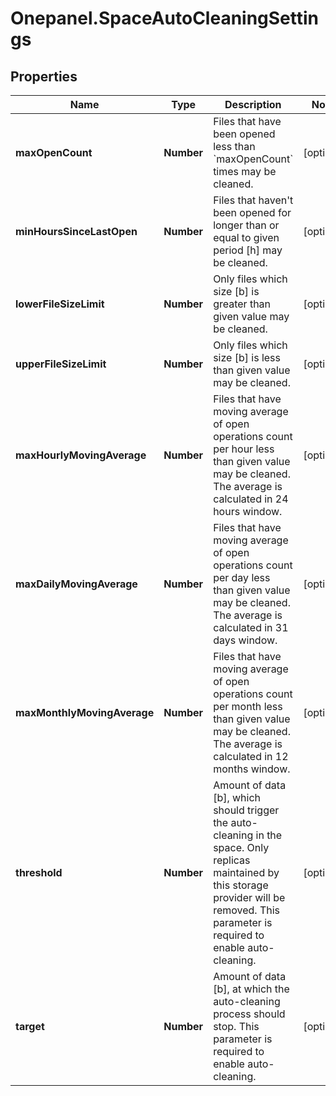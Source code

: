 # Onepanel.SpaceAutoCleaningSettings

## Properties
Name | Type | Description | Notes
------------ | ------------- | ------------- | -------------
**maxOpenCount** | **Number** | Files that have been opened less than &#x60;maxOpenCount&#x60; times may be cleaned.  | [optional] 
**minHoursSinceLastOpen** | **Number** | Files that haven&#39;t been opened for longer than or equal to given period [h] may be cleaned.  | [optional] 
**lowerFileSizeLimit** | **Number** | Only files which size [b] is greater than given value may be cleaned.  | [optional] 
**upperFileSizeLimit** | **Number** | Only files which size [b] is less than given value may be cleaned.  | [optional] 
**maxHourlyMovingAverage** | **Number** | Files that have moving average of open operations count per hour less than given value may be cleaned. The average is calculated in 24 hours window.  | [optional] 
**maxDailyMovingAverage** | **Number** | Files that have moving average of open operations count per day less than given value may be cleaned. The average is calculated in 31 days window.  | [optional] 
**maxMonthlyMovingAverage** | **Number** | Files that have moving average of open operations count per month less than given value may be cleaned. The average is calculated in 12 months window.  | [optional] 
**threshold** | **Number** | Amount of data [b], which should trigger the auto-cleaning in the space. Only replicas maintained by this storage provider will be removed.  This parameter is required to enable auto-cleaning.  | [optional] 
**target** | **Number** | Amount of data [b], at which the auto-cleaning process should stop. This parameter is required to enable auto-cleaning.  | [optional] 


